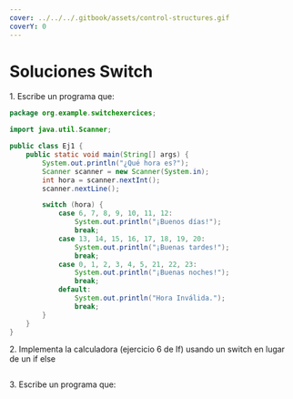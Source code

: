 ```yaml
---
cover: ../../../.gitbook/assets/control-structures.gif
coverY: 0
---
```


# Soluciones Switch

1\. Escribe un programa que:

```java
package org.example.switchexercices;

import java.util.Scanner;

public class Ej1 {
    public static void main(String[] args) {
        System.out.println("¿Qué hora es?");
        Scanner scanner = new Scanner(System.in);
        int hora = scanner.nextInt();
        scanner.nextLine();

        switch (hora) {
            case 6, 7, 8, 9, 10, 11, 12:
                System.out.println("¡Buenos días!");
                break;
            case 13, 14, 15, 16, 17, 18, 19, 20:
                System.out.println("¡Buenas tardes!");
                break;
            case 0, 1, 2, 3, 4, 5, 21, 22, 23:
                System.out.println("¡Buenas noches!");
                break;
            default:
                System.out.println("Hora Inválida.");
                break;
        }
    }
} 
```

2\. Implementa la calculadora  (ejercicio 6 de If)  usando un switch en lugar de un if else

```java
```

3\. Escribe un programa que:

```java
```
